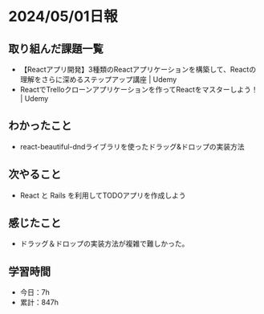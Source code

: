 # 2024/05/01日報
## 取り組んだ課題一覧
-  【Reactアプリ開発】3種類のReactアプリケーションを構築して、Reactの理解をさらに深めるステップアップ講座 | Udemy
- ReactでTrelloクローンアプリケーションを作ってReactをマスターしよう！ | Udemy

## わかったこと
- react-beautiful-dndライブラリを使ったドラッグ&ドロップの実装方法

## 次やること
- React と Rails を利用してTODOアプリを作成しよう

## 感じたこと
- ドラッグ＆ドロップの実装方法が複雑で難しかった。

## 学習時間
- 今日：7h
- 累計：847h
